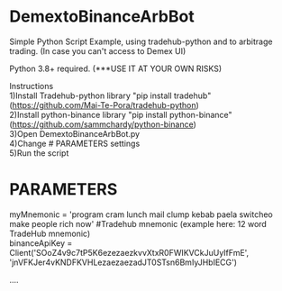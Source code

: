 # DemextoBinanceArbBot
Simple Python Script Example, using tradehub-python and to arbitrage trading. (In case you can't access to Demex UI)<br>

Python 3.8+ required. (***USE IT AT YOUR OWN RISKS)<br>

Instructions<br>
1)Install Tradehub-python library "pip install tradehub" (https://github.com/Mai-Te-Pora/tradehub-python)<br>
2)Install python-binance library "pip install python-binance" (https://github.com/sammchardy/python-binance)<br>
3)Open DemextoBinanceArbBot.py<br>
4)Change # PARAMETERS settings<br>
5)Run the script<br>


# PARAMETERS<br>
myMnemonic = 'program cram lunch mail clump kebab paela switcheo make people rich now' #Tradehub mnemonic (example here: 12 word TradeHub mnemonic)<br>
binanceApiKey = Client('SOoZ4v9c7tP5K6ezezaezkvvXtxR0FWIKVCkJuUyIfFmE', 'jnVFKJer4vKNDFKVHLezaezaezadJT0STsn6BmIyJHbIECG')

....
